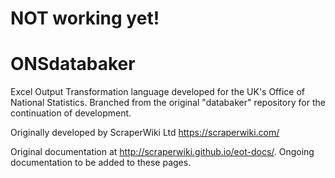 # NOT working yet!

# ONSdatabaker
Excel Output Transformation language developed for the UK's Office of National Statistics. Branched from the original "databaker" repository for the continuation of development.

Originally developed by ScraperWiki Ltd https://scraperwiki.com/

Original documentation at http://scraperwiki.github.io/eot-docs/. Ongoing documentation to be added to these pages.
